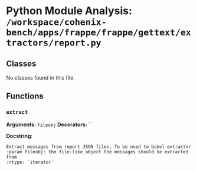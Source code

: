 # Python Module Analysis: `/workspace/cohenix-bench/apps/frappe/frappe/gettext/extractors/report.py`

## Classes

No classes found in this file.


## Functions

### `extract`
**Arguments:** `fileobj`
**Decorators:** ``

**Docstring:**
```
Extract messages from report JSON files. To be used to babel extractor
:param fileobj: the file-like object the messages should be extracted from
:rtype: `iterator`
```

